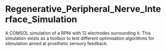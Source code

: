 # Regenerative_Peripheral_Nerve_Interface_Simulation
A COMSOL simulation of a RPNI with 12 electrodes surrounding it. This simulation exists as a toolbox to test different optimisation algorithms for stimulation aimed at prosthetic sensory feedback. 
